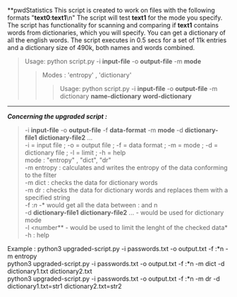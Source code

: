 **pwdStatistics
This script is created to work on files with the following formats "**text0**:**text1**\n"
The script will test **text1** for the mode you specify. 
The script has functionality for scanning and comparing if **text1** contains words from dictionaries, which you will specify.
You can get a dictionary of all the english words. The script executes in 0.5 secs for a set of 11k entries and a dictionary size of 490k, both names and words combined.

>Usage: python script.py -i **input-file** -o **output-file** -m **mode**
>>Modes : 'entropy' , 'dictionary'
>>>Usage: python script.py -i **input-file** -o **output-file** -m dictionary **name-dictionary** **word-dictionary**
----
***Concerning the upgraded script :***
>-i **input-file** -o **output-file** -f **data-format** -m **mode** -d **dictionary-file1** **dictionary-file2** ...  
>-i = input file ; -o = output file ; -f = data format ; -m = mode ; -d = dictionary file ; -l = limit ; -h = help  
>mode : \"entropy\" , \"dict\", \"dr\"  
>-m entropy : calculates and writes the entropy of the data conforming to the filter  
>-m dict : checks the data for dictionary words  
>-m dr : checks the data for dictionary words and replaces them with a specified string  
>-f :*n -** would get all the data between : and n  
>-d **dictionary-file1** **dictionary-file2** ... - would be used for dictionary mode  
>-l <number** - would be used to limit the lenght of the checked data*  
>-h : help  
  
    
Example :
python3 upgraded-script.py -i passwords.txt -o output.txt -f :*n -m entropy  
python3 upgraded-script.py -i passwords.txt -o output.txt -f :*n -m dict -d dictionary1.txt dictionary2.txt  
python3 upgraded-script.py -i passwords.txt -o output.txt -f :*n -m dr -d dictionary1.txt=str1 dictionary2.txt=str2  
            

